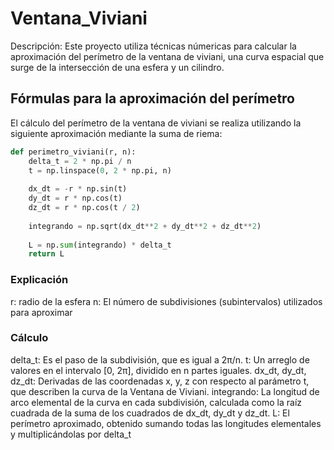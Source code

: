 # Ventana_Viviani
Descripción: Este proyecto utiliza técnicas númericas para calcular la aproximación del perímetro de la ventana de viviani, una curva espacial que surge de la intersección de una esfera y un cilindro. 
## Fórmulas para la aproximación del perímetro
El cálculo del perímetro de la ventana de viviani se realiza utilizando la siguiente aproximación mediante la suma de riema: 
```python
def perimetro_viviani(r, n):
    delta_t = 2 * np.pi / n
    t = np.linspace(0, 2 * np.pi, n)
    
    dx_dt = -r * np.sin(t)
    dy_dt = r * np.cos(t)
    dz_dt = r * np.cos(t / 2)
    
    integrando = np.sqrt(dx_dt**2 + dy_dt**2 + dz_dt**2)
    
    L = np.sum(integrando) * delta_t
    return L
```
### Explicación
r: radio de la esfera
n: El número de subdivisiones (subintervalos) utilizados para aproximar 
### Cálculo
delta_t: Es el paso de la subdivisión, que es igual a 2π/n.
t: Un arreglo de valores en el intervalo [0, 2π], dividido en n partes iguales.
dx_dt, dy_dt, dz_dt: Derivadas de las coordenadas x, y, z con respecto al parámetro t, que describen la curva de la Ventana de Viviani.
integrando: La longitud de arco elemental de la curva en cada subdivisión, calculada como la raíz cuadrada de la suma de los cuadrados de dx_dt, dy_dt y dz_dt.
L: El perímetro aproximado, obtenido sumando todas las longitudes elementales y multiplicándolas por delta_t
